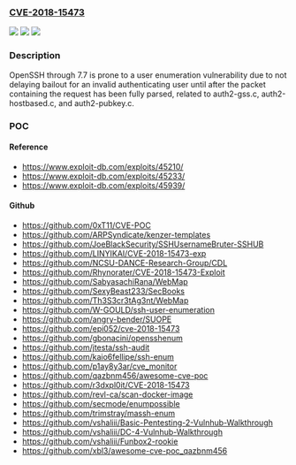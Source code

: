 ### [CVE-2018-15473](https://cve.mitre.org/cgi-bin/cvename.cgi?name=CVE-2018-15473)
![](https://img.shields.io/static/v1?label=Product&message=n%2Fa&color=blue)
![](https://img.shields.io/static/v1?label=Version&message=n%2Fa&color=blue)
![](https://img.shields.io/static/v1?label=Vulnerability&message=n%2Fa&color=brighgreen)

### Description

OpenSSH through 7.7 is prone to a user enumeration vulnerability due to not delaying bailout for an invalid authenticating user until after the packet containing the request has been fully parsed, related to auth2-gss.c, auth2-hostbased.c, and auth2-pubkey.c.

### POC

#### Reference
- https://www.exploit-db.com/exploits/45210/
- https://www.exploit-db.com/exploits/45233/
- https://www.exploit-db.com/exploits/45939/

#### Github
- https://github.com/0xT11/CVE-POC
- https://github.com/ARPSyndicate/kenzer-templates
- https://github.com/JoeBlackSecurity/SSHUsernameBruter-SSHUB
- https://github.com/LINYIKAI/CVE-2018-15473-exp
- https://github.com/NCSU-DANCE-Research-Group/CDL
- https://github.com/Rhynorater/CVE-2018-15473-Exploit
- https://github.com/SabyasachiRana/WebMap
- https://github.com/SexyBeast233/SecBooks
- https://github.com/Th3S3cr3tAg3nt/WebMap
- https://github.com/W-GOULD/ssh-user-enumeration
- https://github.com/angry-bender/SUOPE
- https://github.com/epi052/cve-2018-15473
- https://github.com/gbonacini/opensshenum
- https://github.com/jtesta/ssh-audit
- https://github.com/kaio6fellipe/ssh-enum
- https://github.com/p1ay8y3ar/cve_monitor
- https://github.com/qazbnm456/awesome-cve-poc
- https://github.com/r3dxpl0it/CVE-2018-15473
- https://github.com/revl-ca/scan-docker-image
- https://github.com/secmode/enumpossible
- https://github.com/trimstray/massh-enum
- https://github.com/vshaliii/Basic-Pentesting-2-Vulnhub-Walkthrough
- https://github.com/vshaliii/DC-4-Vulnhub-Walkthrough
- https://github.com/vshaliii/Funbox2-rookie
- https://github.com/xbl3/awesome-cve-poc_qazbnm456

